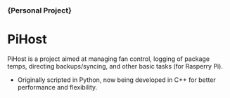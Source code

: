 ### {Personal Project}
# PiHost
PiHost is a project aimed at managing fan control, logging of package temps, directing backups/syncing, and other basic tasks (for Rasperry Pi).
 - Originally scripted in Python, now being developed in C++ for better performance and flexibility.
